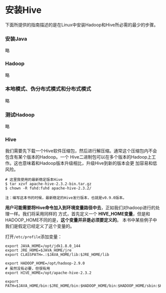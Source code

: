 安装Hive
=================================================================================
下面所提供的指南描述的是在Linux中安装Hadoop和Hive所必需的最少的步骤。

### 安装Java
略

### Hadoop
略

### 本地模式、伪分布式模式和分布式模式
略

### 测试Hadoop
略

### Hive
我们需要先下载一个Hive软件压缩包，然后进行解压缩。通常这个压缩包内不会包含有某个版本的Hadoop。一个
Hive二进制包可以在多个版本的Hadoop上工作。这也意味着和Hadoop版本升级相比，升级Hive到新的版本会更
加容易和低风险。
```shell
# 这里我使用的最新稳定版本Hive
$ tar xzvf apache-hive-2.3.2-bin.tar.gz
$ chown -R fuhd:fuhd apache-hive-2.3.2/
```
```
注：编写这本书的时候，最新稳定的Hive发行版本，也就是v0.9.0版本。
```
**用户可能需要将Hive命令加入到环境变量路径中去**，正如我们对hadoop进行的处理一样。我们将采用同样的
方式，首先定义一个 **HIVE_HOME变量**，但是和HADOOP_HOME不同的是，**这个变量并非是必须要定义的**。
本书中某些例子中我们是假定已经定义了这个变量的。

打开`/etc/profile`添加变量：
```shell
export JAVA_HOME=/opt/jdk1.8.0_144
export JRE_HOME=$JAVA_HOME/jre
export CLASSPATH=.:$JAVA_HOME/lib:$JRE_HOME/lib

export HADOOP_HOME=/opt/hadoop-2.9.0
# 虽然没有必要，但很有用
export HIVE_HOME=/opt/apache-hive-2.3.2

export PATH=$JAVA_HOME/bin:$JRE_HOME/bin:$HADOOP_HOME/bin:$HADOOP_HOME/sbin:$HIVE_HOME/bin:$PATH
```

